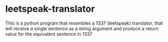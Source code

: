 # leetspeak-translator
This is a python program that resembles a 1337 (leetspeak) translator, that will receive a single sentence as a string argument and produce a return value for the equivalent sentence in 1337
